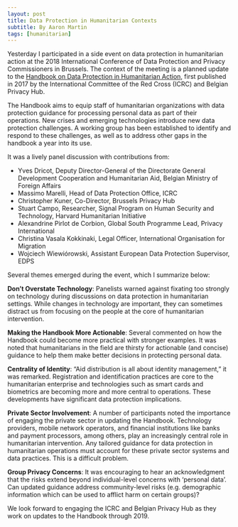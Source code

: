 ```yaml
---
layout: post
title: Data Protection in Humanitarian Contexts
subtitle: By Aaron Martin
tags: [humanitarian]
---
```


Yesterday I participated in a side event on data protection in humanitarian action at the 2018 International Conference of Data Protection and Privacy Commissioners in Brussels. The context of the meeting is a planned update to the [Handbook on Data Protection in Humanitarian Action](https://www.icrc.org/en/publication/handbook-data-protection-humanitarian-action), first published in 2017 by the International Committee of the Red Cross (ICRC) and Belgian Privacy Hub. 

The Handbook aims to equip staff of humanitarian organizations with data protection guidance for processing personal data as part of their operations. New crises and emerging technologies introduce new data protection challenges. A working group has been established to identify and respond to these challenges, as well as to address other gaps in the handbook a year into its use.

It was a lively panel discussion with contributions from:

- Yves Dricot, Deputy Director-General of the Directorate General Development Cooperation and Humanitarian Aid, Belgian Ministry of Foreign Affairs  
- Massimo Marelli, Head of Data Protection Office, ICRC
- Christopher Kuner, Co-Director, Brussels Privacy Hub
- Stuart Campo, Researcher, Signal Program on Human Security and Technology, Harvard Humanitarian Initiative
- Alexandrine Pirlot de Corbion, Global South Programme Lead, Privacy International
- Christina Vasala Kokkinaki, Legal Officer, International Organisation for Migration
- Wojciech Wiewiórowski, Assistant European Data Protection Supervisor, EDPS

Several themes emerged during the event, which I summarize below:

**Don’t Overstate Technology**: Panelists warned against fixating too strongly on technology during discussions on data protection in humanitarian settings. While changes in technology are important, they can sometimes distract us from focusing on the people at the core of humanitarian intervention.

**Making the Handbook More Actionable**: Several commented on how the Handbook could become more practical with stronger examples. It was noted that humanitarians in the field are thirsty for actionable (and concise) guidance to help them make better decisions in protecting personal data.

**Centrality of Identity**: “Aid distribution is all about identity management,” it was remarked. Registration and identification practices are core to the humanitarian enterprise and technologies such as smart cards and biometrics are becoming more and more central to operations. These developments have significant data protection implications.

**Private Sector Involvement**: A number of participants noted the importance of engaging the private sector in updating the Handbook. Technology providers, mobile network operators, and financial institutions like banks and payment processors, among others, play an increasingly central role in humanitarian intervention. Any tailored guidance for data protection in humanitarian operations must account for these private sector systems and data practices. This is a difficult problem.

**Group Privacy Concerns**: It was encouraging to hear an acknowledgment that the risks extend beyond individual-level concerns with ‘personal data’. Can updated guidance address community-level risks (e.g. demographic information which can be used to afflict harm on certain groups)?

We look forward to engaging the ICRC and Belgian Privacy Hub as they work on updates to the Handbook through 2019.
